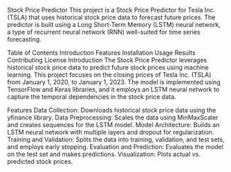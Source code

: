 Stock Price Predictor
This project is a Stock Price Predictor for Tesla Inc. (TSLA) that uses historical stock price data to forecast future prices. The predictor is built using a Long Short-Term Memory (LSTM) neural network, a type of recurrent neural network (RNN) well-suited for time series forecasting.

Table of Contents
Introduction
Features
Installation
Usage
Results
Contributing
License
Introduction
The Stock Price Predictor leverages historical stock price data to predict future stock prices using machine learning. This project focuses on the closing prices of Tesla Inc. (TSLA) from January 1, 2020, to January 1, 2023. The model is implemented using TensorFlow and Keras libraries, and it employs an LSTM neural network to capture the temporal dependencies in the stock price data.

Features
Data Collection: Downloads historical stock price data using the yfinance library.
Data Preprocessing: Scales the data using MinMaxScaler and creates sequences for the LSTM model.
Model Architecture: Builds an LSTM neural network with multiple layers and dropout for regularization.
Training and Validation: Splits the data into training, validation, and test sets, and employs early stopping.
Evaluation and Prediction: Evaluates the model on the test set and makes predictions.
Visualization: Plots actual vs. predicted stock prices.
